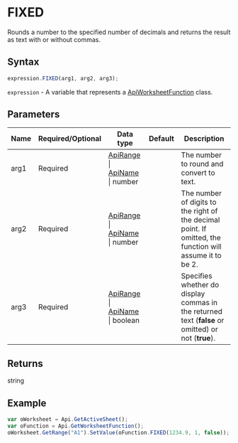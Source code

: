 # FIXED

Rounds a number to the specified number of decimals and returns the result as text with or without commas.

## Syntax

```javascript
expression.FIXED(arg1, arg2, arg3);
```

`expression` - A variable that represents a [ApiWorksheetFunction](../ApiWorksheetFunction.md) class.

## Parameters

| **Name** | **Required/Optional** | **Data type** | **Default** | **Description** |
| ------------- | ------------- | ------------- | ------------- | ------------- |
| arg1 | Required | [ApiRange](../../ApiRange/ApiRange.md) \| [ApiName](../../ApiName/ApiName.md) \| number |  | The number to round and convert to text. |
| arg2 | Required | [ApiRange](../../ApiRange/ApiRange.md) \| [ApiName](../../ApiName/ApiName.md) \| number |  | The number of digits to the right of the decimal point. If omitted, the function will assume it to be 2. |
| arg3 | Required | [ApiRange](../../ApiRange/ApiRange.md) \| [ApiName](../../ApiName/ApiName.md) \| boolean |  | Specifies whether do display commas in the returned text (**false** or omitted) or not (**true**). |

## Returns

string

## Example



```javascript
var oWorksheet = Api.GetActiveSheet();
var oFunction = Api.GetWorksheetFunction();
oWorksheet.GetRange("A1").SetValue(oFunction.FIXED(1234.9, 1, false));
```
